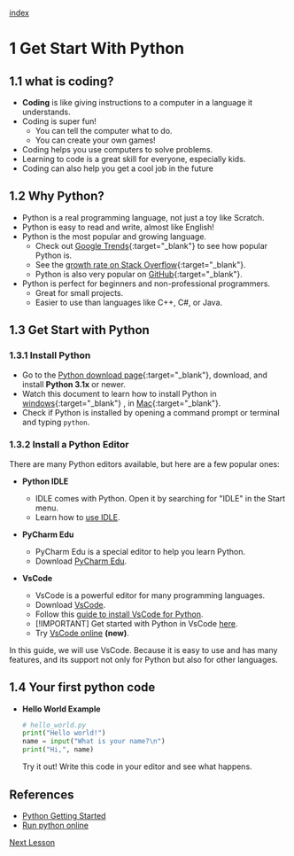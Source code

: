 [index](../index.md)
# 1 Get Start With Python

## 1.1 what is coding?

- **Coding** is like giving instructions to a computer in a language it understands.
- Coding is super fun!
  - You can tell the computer what to do.
  - You can create your own games!
- Coding helps you use computers to solve problems.
- Learning to code is a great skill for everyone, especially kids.
- Coding can also help you get a cool job in the future


## 1.2 Why Python?

- Python is a real programming language, not just a toy like Scratch.
- Python is easy to read and write, almost like English!
- Python is the most popular and growing language.
  - Check out [Google Trends](https://trends.google.com/trends/explore?q=python,Java,c%23,%2Fm%2F02p97,%2Fm%2F0jgqg&hl=en-US){:target="_blank"} to see how popular Python is.
  - See the [growth rate on Stack Overflow](https://149351115.v2.pressablecdn.com/wp-content/uploads/2017/09/growth_major_languages-1-1024x878.png){:target="_blank"}.
  - Python is also very popular on [GitHub](https://www.benfrederickson.com/images/github/language-popularity/major.svg){:target="_blank"}.
- Python is perfect for beginners and non-professional programmers.
  - Great for small projects.
  - Easier to use than languages like C++, C#, or Java.


## 1.3 Get Start with Python


### 1.3.1 Install Python

- Go to the [Python download page](https://www.python.org/downloads/){:target="_blank"}, download, and install **Python 3.1x** or newer.
- Watch this document to learn how to install Python in [windows](https://onedrive.live.com/?authkey=%21ABw%2DLzmG9zyRWFA&cid=61E2F373B0D0BEF9&id=61E2F373B0D0BEF9%2150723&parId=61E2F373B0D0BEF9%2150531&o=OneUp){:target="_blank"} , in [Mac](https://www.dataquest.io/blog/installing-python-on-mac/){:target="_blank"}.
- Check if Python is installed by opening a command prompt or terminal and typing `python`.


### 1.3.2 Install a Python Editor

There are many Python editors available, but here are a few popular ones:

- **Python IDLE**
  - IDLE comes with Python. Open it by searching for "IDLE" in the Start menu.
  - Learn how to [use IDLE](https://realpython.com/python-idle/).

- **PyCharm Edu**
  - PyCharm Edu is a special editor to help you learn Python.
  - Download [PyCharm Edu](https://www.jetbrains.com/edu-products/download).

- **VsCode**
  - VsCode is a powerful editor for many programming languages.
  - Download [VsCode](https://code.visualstudio.com/).
  - Follow this [guide to install VsCode for Python](./1.1_Install_Python_And_VSCode.pdf).
  - [!IMPORTANT] Get started with Python in VsCode [here](https://code.visualstudio.com/docs/python/python-tutorial).
  - Try [VsCode online](https://vscode.dev/) **(new)**.

In this guide, we will use VsCode. Because it is easy to use and has many features, and its support not only for Python but also for other languages.

## 1.4 Your first python code

- **Hello World Example**
  
  ```python
  # hello_world.py
  print("Hello world!")
  name = input("What is your name?\n")
  print("Hi,", name)
  ```

  Try it out! Write this code in your editor and see what happens.

## References

- [Python Getting Started](https://www.python.org/about/gettingstarted/)
- [Run python online](https://repl.it/languages/python3)

[Next Lesson](02.1_DrawingWithPythonTurtle.md)
  